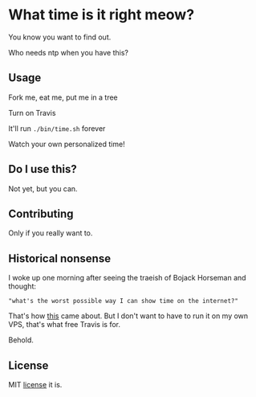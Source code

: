 # What time is it right meow?

You know you want to find out.

Who needs ntp when you have this?

## Usage

Fork me, eat me, put me in a tree

Turn on Travis

It'll run `./bin/time.sh` forever

Watch your own personalized time!

## Do I use this?

Not yet, but you can.

## Contributing

Only if you really want to.

## Historical nonsense

I woke up one morning after seeing the traeish of Bojack Horseman and thought:

```thoughts
"what's the worst possible way I can show time on the internet?"
```

That's how [this](http://smaslennikov.com/whattimeisitrightmeow/) came about. But I don't want to have to run it on my own VPS, that's what free Travis is for.

Behold.

## License

MIT [license](LICENSE) it is.
